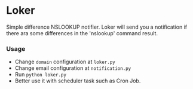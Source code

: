 Loker
======

Simple difference NSLOOKUP notifier. Loker will send you a notification if there ara some differences in the 'nslookup' command result.

### Usage
 - Change <code>domain</code> configuration at <code>loker.py</code>
 - Change email configuration at <code>notification.py</code>
 - Run <code>python loker.py</code>
 - Better use it with scheduler task such as Cron Job.